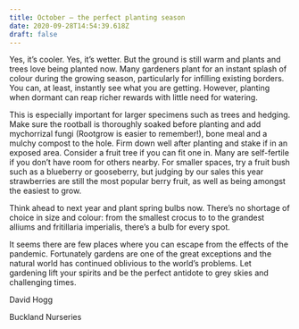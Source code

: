 ```yaml
---
title: October – the perfect planting season
date: 2020-09-28T14:54:39.618Z
draft: false
---
```


Yes, it’s cooler. Yes, it’s wetter. But the ground is still warm and plants and trees love being planted now. Many gardeners plant for an instant splash of colour during the growing season, particularly for infilling existing borders. You can, at least, instantly see what you are getting. However, planting when dormant can reap richer rewards with little need for watering. 

This is especially important for larger specimens such as trees and hedging. Make sure the rootball is thoroughly soaked before planting and add mychorrizal fungi (Rootgrow is easier to remember!), bone meal and a mulchy compost to the hole. Firm down well after planting and stake if in an exposed area.  Consider a fruit tree if you can fit one in. Many are self-fertile if you don’t have room for others nearby.  For smaller spaces, try a fruit bush such as a blueberry or gooseberry, but judging by our sales this year strawberries are still the most popular berry fruit, as well as being amongst the easiest to grow. 

Think ahead to next year and plant spring bulbs now. There’s no shortage of choice in size and colour: from the smallest crocus to to the grandest alliums and fritillaria imperialis, there’s a bulb for every spot. 

It seems there are few places where you can escape from the effects of the pandemic. Fortunately gardens are one of the great exceptions and the natural world has continued oblivious to the world’s problems. Let gardening lift your spirits and be the perfect antidote to grey skies and challenging times. 

David Hogg

Buckland Nurseries 

